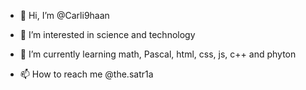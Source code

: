 - 👋 Hi, I’m @Carli9haan
- 👀 I’m interested in science and technology
- 🌱 I’m currently learning math, Pascal, html, css, js, c++ and phyton

- 📫 How to reach me @the.satr1a

<!---
Carli9haan/Carli9haan is a ✨ special ✨ repository because its `README.md` (this file) appears on your GitHub profile.
You can click the Preview link to take a look at your changes.
--->
